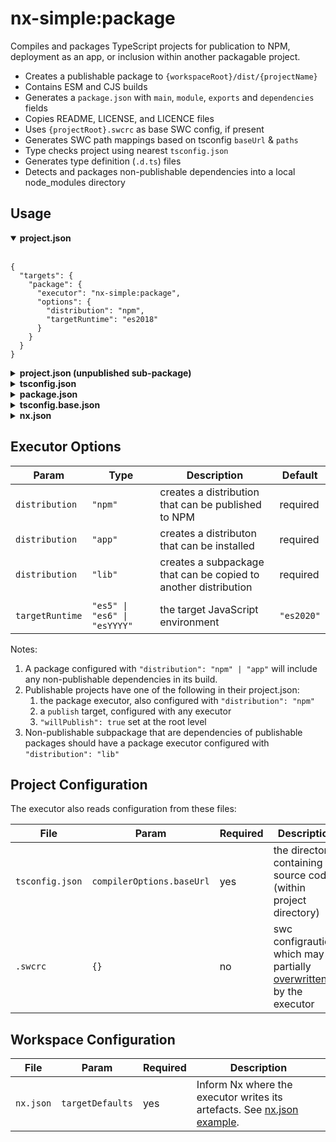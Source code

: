 # nx-simple:package

Compiles and packages TypeScript projects for publication to NPM, deployment as an app, or inclusion within another packagable project.

- Creates a publishable package to `{workspaceRoot}/dist/{projectName}`
- Contains ESM and CJS builds
- Generates a `package.json` with `main`, `module`, `exports` and `dependencies` fields
- Copies README, LICENSE, and LICENCE files
- Uses `{projectRoot}.swcrc` as base SWC config, if present
- Generates SWC path mappings based on tsconfig `baseUrl` & `paths`
- Type checks project using nearest `tsconfig.json`
- Generates type definition (`.d.ts`) files
- Detects and packages non-publishable dependencies into a local node_modules directory

## Usage

<details open> 
<summary><strong>project.json </strong></summary>
<br />

```jsonc
{
  "targets": {
    "package": {
      "executor": "nx-simple:package",
      "options": {
        "distribution": "npm",
        "targetRuntime": "es2018"
      }
    }
  }
}
```

</details>

<details> 
<summary><strong>project.json (unpublished sub-package)</strong></summary>
<br />

```jsonc
{
  "targets": {
    "package": {
      "executor": "nx-simple:package",
      "options": {
        "distribution": "lib",
        "targetRuntime": "es2018"
      }
    }
  }
}
```

</details>

<details> 
<summary ><strong>tsconfig.json</strong></summary>
<br />

```jsonc
{
  "extends": "../../tsconfig.base.json",
  "compilerOptions": { "baseUrl": "src" } // 👈 tells nx-simple where source files are located
}
```

</details>

<details> 
<summary><strong>package.json</strong></summary>
<br />

```jsonc
{
  "type": "module",
  "exports": {
    "types": "src/index.ts", // 👈 entry point – removed by executor as adjacent .d.ts files are resolved automatically
    "import": "dist/index.js" // 👈 import path – used as base for `require` property to resolve CJS modules
  }
}
```

</details>

<details>
<summary><strong>tsconfig.base.json</strong></summary>
<br />

```jsonc
// When analysing source files, Nx needs to be told how to resolve dependencies.
// Note: that these are only required to build the Nx graph.
// With NPM workspaces configured, packages are resolving via their npm link to node_modules.
{
  "compilerOptions": {
    "baseUrl": ".",
    "paths": {
      "@scope/mylib/*": "packages/mylib/*"
    }
  }
}
```

</details>

<details id="nx-json"> 
<summary><strong>nx.json</strong></summary>
<br />

```jsonc
{
  "namedInputs": {
    "default": ["{projectRoot}/**/*"]
  },
  "targetDefaults": {
    "nx-simple:package": {
      "inputs": ["default", "^default"],
      "outputs": [
        "{workspaceRoot}/dist/.nxsimple/{projectName}",
        "{workspaceRoot}/dist/{projectName}"
      ],
    },
    "package": {
      "dependsOn": ["^package:lib"]
    },
      "package:lib": {
      "dependsOn": ["^package:lib"]
    },
}
```

</details>

## Executor Options

| Param           | Type                         | Description                                                     | Default    |
| --------------- | ---------------------------- | --------------------------------------------------------------- | ---------- |
| `distribution`  | `"npm"`                      | creates a distribution that can be published to NPM             | required   |
| `distribution`  | `"app"`                      | creates a distributon that can be installed                     | required   |
| `distribution`  | `"lib"`                      | creates a subpackage that can be copied to another distribution | required   |
|                 |                              |                                                                 |            |
| `targetRuntime` | `"es5" \| "es6" \| "esYYYY"` | the target JavaScript environment                               | `"es2020"` |

Notes:

1. A package configured with `"distribution": "npm" | "app"` will include any non-publishable dependencies in its build.
1. Publishable projects have one of the following in their project.json:
   1. the package executor, also configured with `"distribution": "npm"`
   1. a `publish` target, configured with any executor
   1. `"willPublish": true` set at the root level
1. Non-publishable subpackage that are dependencies of publishable packages should have a package executor configured with `"distribution": "lib"`

## Project Configuration

The executor also reads configuration from these files:

| File            | Param                     | Required | Description                                                                                 |
| --------------- | ------------------------- | -------- | ------------------------------------------------------------------------------------------- |
| `tsconfig.json` | `compilerOptions.baseUrl` | yes      | the directory containing source code (within project directory)                             |
| `.swcrc`        | `{}`                      | no       | swc configraution, which may be partially [overwritten](../../utils/swc.ts) by the executor |

## Workspace Configuration

| File      | Param            | Required | Description                                                                         |
| --------- | ---------------- | -------- | ----------------------------------------------------------------------------------- |
| `nx.json` | `targetDefaults` | yes      | Inform Nx where the executor writes its artefacts. See [nx.json example](#nx-json). |
